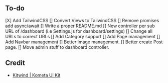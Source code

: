 ## To-do

[X] Add TailwindCSS
[] Convert Views to TailwindCSS
[] Remove promises add async/await
[] Write a proper README.md
[] New controller per sub URL of /dashboard (i.e Settings.js for dashboard/settings)
[] Change all URLs to correct URLs
[] Add Category support
[] Add Page management
[] Add Navbar management
[] Better image management.
[] Better create Post page.
[] Move admin stuff to dashboard controller.

## Credit

- [Kitwind | Kometa UI Kit](https://kitwind.io/products/kometa)
